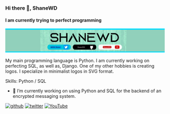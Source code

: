### Hi there 👋, ShaneWD
#### I am currently trying to perfect programming
![I am currently trying to perfect programming](https://github.com/ShaneWD/ShaneWD/blob/main/banner(thin)(cropped).png)

My main programming language is Python. I am currently working on perfecting SQL, as well as, Django. One of my other hobbies is creating logos. I specialize in minimalist logos in SVG format. 

Skills: Python / SQL

- 🔭 I’m currently working on using Python and SQL for the backend of an encrypted messaging system. 


[<img src='https://cdn.jsdelivr.net/npm/simple-icons@3.0.1/icons/github.svg' alt='github' height='40'>](https://github.com/ShaneWD)  [<img src='https://cdn.jsdelivr.net/npm/simple-icons@3.0.1/icons/twitter.svg' alt='twitter' height='40'>](https://twitter.com/ShaneWD)  [<img src='https://cdn.jsdelivr.net/npm/simple-icons@3.0.1/icons/youtube.svg' alt='YouTube' height='40'>](https://www.youtube.com/channel/ShaneWD)  

